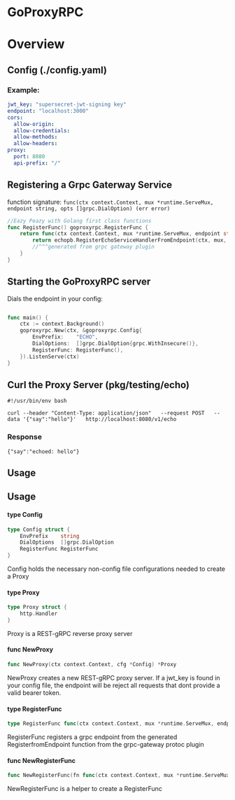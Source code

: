 # GoProxyRPC

# Overview

## Config (./config.yaml)

### Example:
```yaml
jwt_key: "supersecret-jwt-signing key"
endpoint: "localhost:3000"
cors:
  allow-origin:
  allow-credentials:
  allow-methods:
  allow-headers:
proxy:
  port: 8080
  api-prefix: "/"
```

## Registering a Grpc Gaterway Service

function signature: `func(ctx context.Context, mux *runtime.ServeMux, endpoint string, opts []grpc.DialOption) (err error)`

```go
//Eazy Peazy with Golang first class functions
func RegisterFunc() goproxyrpc.RegisterFunc {
	return func(ctx context.Context, mux *runtime.ServeMux, endpoint string, opts []grpc.DialOption) (err error) {
		return echopb.RegisterEchoServiceHandlerFromEndpoint(ctx, mux, endpoint, opts)
		//^^^generated from grpc gateway plugin	
    }
}
```


## Starting the GoProxyRPC server
Dials the endpoint in your config:

```go

func main() {
	ctx := context.Background()
	goproxyrpc.New(ctx, &goproxyrpc.Config{
		EnvPrefix:    "ECHO",
		DialOptions:  []grpc.DialOption{grpc.WithInsecure()},
		RegisterFunc: RegisterFunc(),
	}).ListenServe(ctx)
}

```

## Curl the Proxy Server (pkg/testing/echo)

```text
#!/usr/bin/env bash

curl --header "Content-Type: application/json"   --request POST   --data '{"say":"hello"}'   http://localhost:8080/v1/echo
```
### Response

`{"say":"echoed: hello"}`

## Usage

## Usage

#### type Config

```go
type Config struct {
	EnvPrefix    string
	DialOptions  []grpc.DialOption
	RegisterFunc RegisterFunc
}
```

Config holds the necessary non-config file configurations needed to create a
Proxy

#### type Proxy

```go
type Proxy struct {
	http.Handler
}
```

Proxy is a REST-gRPC reverse proxy server

#### func  NewProxy

```go
func NewProxy(ctx context.Context, cfg *Config) *Proxy
```
NewProxy creates a new REST-gRPC proxy server. If a jwt_key is found in your
config file, the endpoint will be reject all requests that dont provide a valid
bearer token.

#### type RegisterFunc

```go
type RegisterFunc func(ctx context.Context, mux *runtime.ServeMux, endpoint string, opts []grpc.DialOption) (err error)
```

RegisterFunc registers a grpc endpoint from the generated RegisterfromEndpoint
function from the grpc-gateway protoc plugin

#### func  NewRegisterFunc

```go
func NewRegisterFunc(fn func(ctx context.Context, mux *runtime.ServeMux, endpoint string, opts []grpc.DialOption) (err error)) RegisterFunc
```
NewRegisterFunc is a helper to create a RegisterFunc

